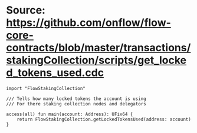 # Source: https://github.com/onflow/flow-core-contracts/blob/master/transactions/stakingCollection/scripts/get_locked_tokens_used.cdc

```
import "FlowStakingCollection"

/// Tells how many locked tokens the account is using
/// For there staking collection nodes and delegators

access(all) fun main(account: Address): UFix64 {
    return FlowStakingCollection.getLockedTokensUsed(address: account)
}
```